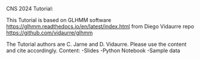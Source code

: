 CNS 2024 Tutorial:

This Tutorial is based on GLHMM software https://glhmm.readthedocs.io/en/latest/index.html from Diego Vidaurre repo https://github.com/vidaurre/glhmm 

The Tutorial authors are C. Jarne and D. Vidaurre. Please use the content and cite accordingly. 
Content:
-Slides
-Python Notebook 
-Sample data

